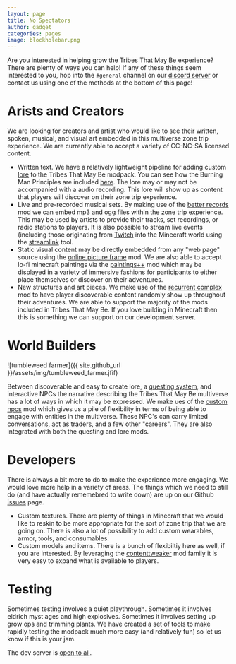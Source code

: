 ```yaml
---
layout: page
title: No Spectators
author: gadget
categories: pages
image: blockholebar.png
---
```


Are you interested in helping grow the Tribes That May Be experience? There are plenty of ways you can help! If any of these things seem interested to you, hop into the `#general` channel on our [discord server](https://discord.gg/f8Y9x8m) or contact us using one of the methods at the bottom of this page!

# Arists and Creators

We are looking for creators and artist who would like to see their written, spoken, musical, and visual art embedded in this multiverse zone trip experience. We are currently able to accept a variety of CC-NC-SA licensed content.

* Written text. We have a relatively lightweight pipeline for adding custom [lore](https://www.curseforge.com/minecraft/mc-mods/lore-expansion) to the Tribes That May Be modpack. You can see how the Burning Man Principles are included [here](https://github.com/tribesthatmaybe/modpack/tree/mainline/lore/principles).  The lore may or may not be accompanied with a audio recording. This lore will show up as content that players will discover on their zone trip experience.
* Live and pre-recorded musical sets. By making use of the [better records](https://www.curseforge.com/minecraft/mc-mods/better-records) mod we can embed mp3 and ogg files within the zone trip experience. This may be used by artists to provide their tracks, set recordings, or radio stations to players. It is also possible to stream live events (including those originating from [Twitch](https://www.twitch.tv/) into the Minecraft world using the [streamlink](https://streamlink.github.io/) tool.
* Static visual content may be directly embedded from any "web page" source using the [online picture frame](https://www.curseforge.com/minecraft/mc-mods/onlinepictureframe) mod. We are also able to accept lo-fi minecraft paintings via the [paintings++](https://www.curseforge.com/minecraft/mc-mods/paintings) mod which may be displayed in a variety of immersive fashions for participants to either place themselves or discover on their adventures.
* New structures and art pieces. We make use of the [recurrent complex](https://www.curseforge.com/minecraft/mc-mods/recurrent-complex) mod to have player discoverable content randomly show up throughout their adventures. We are able to support the majority of the mods included in Tribes That May Be. If you love building in Minecraft then this is something we can support on our development server.

# World Builders

<span class="featured-image">![tumbleweed farmer]({{ site.github_url }}/assets/img/tumbleweed_farmer.jfif)</span>

Between discoverable and easy to create lore, a [questing system](https://www.curseforge.com/minecraft/mc-mods/better-questing), and interactive NPCs the narrative describing the Tribes That May Be multiverse has a lot of ways in which it may be expressed. We make ues of the [custom npcs](https://www.curseforge.com/minecraft/mc-mods/custom-npcs) mod which gives us a pile of flexibility in terms of being able to engage with entities in the multiverse. These NPC's can carry limited conversations, act as traders, and a few other "careers". They are also integrated with both the questing and lore mods.

# Developers

There is always a bit more to do to make the experience more engaging. We would love more help in a variety of areas. The things which we need to still do (and have actually rememebred to write down) are up on our Github [issues](https://github.com/tribesthatmaybe/modpack/issues) page.

* Custom textures. There are plenty of things in Minecraft that we would like to reskin to be more appropriate for the sort of zone trip that we are going on. There is also a lot of possibility to add custom wearables, armor, tools, and consumables.
* Custom models and items. There is a bunch of flexibiltiy here as well, if you are interested. By leveraging the [contenttweaker](https://www.curseforge.com/minecraft/mc-mods/contenttweaker) mod family it is very easy to expand what is available to players.

# Testing

Sometimes testing involves a quiet playthrough. Sometimes it involves eldrich myst ages and high explosives. Sometimes it involves setting up grow ops and trimming plants. We have created a set of tools to make rapidly testing the modpack much more easy (and relatively fun) so let us know if this is your jam.

The dev server is [open to all](https://tribesthatmay.be/pages/playing.html).
